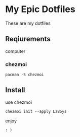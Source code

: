 # My Epic Dotfiles

These are my dotfiles

## Reqiurements

computer

### chezmoi
```
pacman -S chezmoi
```

## Install

use chezmoi

```
chezmoi init --apply LzBoys
```

enjoy
```
: )
```
